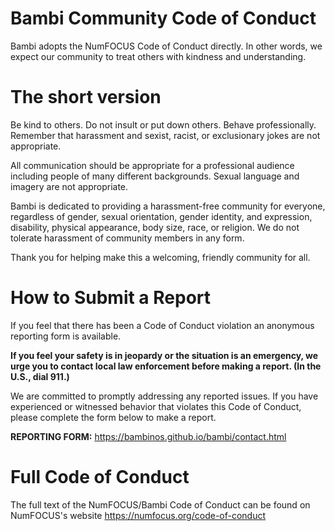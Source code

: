 # Bambi Community Code of Conduct

Bambi adopts the NumFOCUS Code of Conduct directly. 
In other words, we expect our community to treat others with kindness and understanding.

# The short version  

Be kind to others. Do not insult or put down others.
Behave professionally. Remember that harassment and sexist, racist,
or exclusionary jokes are not appropriate.

All communication should be appropriate for a professional audience
including people of many different backgrounds. Sexual language and
imagery are not appropriate.

Bambi is dedicated to providing a harassment-free community for everyone,
regardless of gender, sexual orientation, gender identity, and
expression, disability, physical appearance, body size, race,
or religion. We do not tolerate harassment of community members
in any form.

Thank you for helping make this a welcoming, friendly community for all.

# How to Submit a Report

If you feel that there has been a Code of Conduct violation an anonymous
reporting form is available.

**If you feel your safety is in jeopardy or the situation is an
emergency, we urge you to contact local law enforcement before making
a report. (In the U.S., dial 911.)**

We are committed to promptly addressing any reported issues.
If you have experienced or witnessed behavior that violates this 
Code of Conduct, please complete the form below to
make a report.

**REPORTING FORM:** https://bambinos.github.io/bambi/contact.html

# Full Code of Conduct

The full text of the NumFOCUS/Bambi Code of Conduct can be found on
NumFOCUS's website  https://numfocus.org/code-of-conduct
